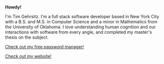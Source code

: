 **Howdy!** 

I'm Tim Gehrsitz. I'm a full stack software developer based in New York City with a B.S. and M.S. in Computer Science and a minor in Mathematics from the University of Oklahoma. I love understanding human cognition and our interactions with software from every angle, and completed my master's thesis on the subject.

[Check out my free password manager!](https://passthesalt.netlify.app/)

[Check out my website!](https://www.timgehr.com/#/)
